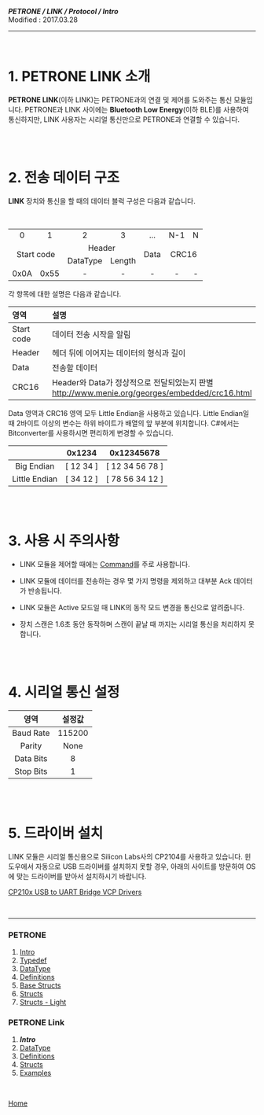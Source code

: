 ***PETRONE / LINK / Protocol / Intro***<br>
Modified : 2017.03.28

---

<br>

# 1. PETRONE LINK 소개

**PETRONE LINK**(이하 LINK)는 PETRONE과의 연결 및 제어를 도와주는 통신 모듈입니다. PETRONE과 LINK 사이에는 **Bluetooth Low Energy**(이하 BLE)를 사용하여 통신하지만, LINK 사용자는 시리얼 통신만으로 PETRONE과 연결할 수 있습니다.


<br>
<br>


# 2. 전송 데이터 구조

**LINK** 장치와 통신을 할 때의 데이터 블럭 구성은 다음과 같습니다.

<table>
    <tr>
        <td><div align="center">0</div></td>
        <td><div align="center">1</div></td>
        <td><div align="center">2</div></td>
        <td><div align="center">3</div></td>
        <td><div align="center">...</div></td>
        <td><div align="center">N-1</div></td>
        <td><div align="center">N</div></td>
    </tr>
    <tr>
        <td rowspan="2" colspan="2"><div align="center">Start code</div></td>
        <td colspan="2"><div align="center">Header</div></td>
        <td rowspan="2"><div align="center">Data</div></td>
        <td rowspan="2" colspan="2"><div align="center">CRC16</div></td>
    </tr>
    <tr>
        <td><div align="center">DataType</div></td>
        <td><div align="center">Length</div></td>
    </tr>
    <tr>
        <td><div align="center">0x0A</div></td>
        <td><div align="center">0x55</div></td>
        <td><div align="center">-</div></td>
        <td><div align="center">-</div></td>
        <td><div align="center">-</div></td>
        <td><div align="center">-</div></td>
        <td><div align="center">-</div></td>
    </tr>
</table>
각 항목에 대한 설명은 다음과 같습니다.


|영역 | 설명 |
|:---|:---|
| Start code | 데이터 전송 시작을 알림 |
| Header | 헤더 뒤에 이어지는 데이터의 형식과 길이 |
| Data | 전송할 데이터 |
| CRC16 | Header와 Data가 정상적으로 전달되었는지 판별<br><a href="http://www.menie.org/georges/embedded/crc16.html">http://www.menie.org/georges/embedded/crc16.html</a>    |


Data 영역과 CRC16 영역 모두 Little Endian을 사용하고 있습니다. Little Endian일 때 2바이트 이상의 변수는 하위 바이트가 배열의 앞 부분에 위치합니다. C#에서는 Bitconverter를 사용하시면 편리하게 변경할 수 있습니다.


| | 0x1234 | 0x12345678 |
|:---:|:---:|:---:|
| Big Endian | [ 12 34 ] | [ 12 34 56 78 ] |
| Little Endian | [ 34 12 ] | [ 78 56 34 12 ] |


<br>
<br>


# 3. 사용 시 주의사항

- LINK 모듈을 제어할 때에는 [Command](../structs.md#Command)를 주로 사용합니다.

- LINK 모듈에 데이터를 전송하는 경우 몇 가지 명령을 제외하고 대부분 Ack 데이터가 반송됩니다.

- LINK 모듈은 Active 모드일 때 LINK의 동작 모드 변경을 통신으로 알려줍니다.

- 장치 스캔은 1.6초 동안 동작하며 스캔이 끝날 때 까지는 시리얼 통신을 처리하지 못합니다.


<br>
<br>


# 4. 시리얼 통신 설정


|영역 | 설정값 |
|:---:|:---:|
| Baud Rate | 115200 |
| Parity | None      |
| Data Bits | 8 |
| Stop Bits | 1 |


<br>
<br>


# 5. 드라이버 설치

LINK 모듈은 시리얼 통신용으로 Silicon Labs사의 CP2104를 사용하고 있습니다. 윈도우에서 자동으로 USB 드라이버를 설치하지 못할 경우, 아래의 사이트를 방문하여 OS에 맞는 드라이버를 받아서 설치하시기 바랍니다.

[CP210x USB to UART Bridge VCP Drivers](https://www.silabs.com/products/mcu/Pages/USBtoUARTBridgeVCPDrivers.aspx)

<br>

---

### PETRONE

1. [Intro](../intro.md)
2. [Typedef](../typedef.md)
3. [DataType](../datatype.md)
4. [Definitions](../definitions.md)
5. [Base Structs](../base_structs.md)
6. [Structs](../structs.md)
7. [Structs - Light](../structs_light.md)


### PETRONE Link

1. ***Intro***
2. [DataType](datatype.md)
3. [Definitions](definitions.md)
4. [Structs](structs.md)
5. [Examples](examples.md)

<br>

[Home](../../../README.md)
